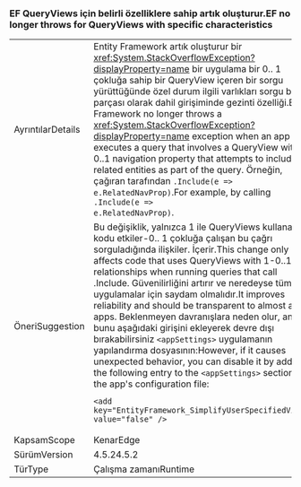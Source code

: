 ### <a name="ef-no-longer-throws-for-queryviews-with-specific-characteristics"></a><span data-ttu-id="f7d5c-101">EF QueryViews için belirli özelliklere sahip artık oluşturur.</span><span class="sxs-lookup"><span data-stu-id="f7d5c-101">EF no longer throws for QueryViews with specific characteristics</span></span>

|   |   |
|---|---|
|<span data-ttu-id="f7d5c-102">Ayrıntılar</span><span class="sxs-lookup"><span data-stu-id="f7d5c-102">Details</span></span>|<span data-ttu-id="f7d5c-103">Entity Framework artık oluşturur bir <xref:System.StackOverflowException?displayProperty=name> bir uygulama bir 0.. 1 çokluğa sahip bir QueryView içeren bir sorgu yürüttüğünde özel durum ilgili varlıkları sorgu bir parçası olarak dahil girişiminde gezinti özelliği.</span><span class="sxs-lookup"><span data-stu-id="f7d5c-103">Entity Framework no longer throws a <xref:System.StackOverflowException?displayProperty=name> exception when an app executes a query that involves a QueryView with a 0..1 navigation property that attempts to include the related entities as part of the query.</span></span> <span data-ttu-id="f7d5c-104">Örneğin, çağıran tarafından <code>.Include(e =&gt; e.RelatedNavProp)</code>.</span><span class="sxs-lookup"><span data-stu-id="f7d5c-104">For example, by calling <code>.Include(e =&gt; e.RelatedNavProp)</code>.</span></span>|
|<span data-ttu-id="f7d5c-105">Öneri</span><span class="sxs-lookup"><span data-stu-id="f7d5c-105">Suggestion</span></span>|<span data-ttu-id="f7d5c-106">Bu değişiklik, yalnızca 1 ile QueryViews kullanan kodu etkiler-0.. 1 çokluğa çalışan bu çağrı sorguladığında ilişkiler. İçerir.</span><span class="sxs-lookup"><span data-stu-id="f7d5c-106">This change only affects code that uses QueryViews with 1-0..1 relationships when running queries that call .Include.</span></span> <span data-ttu-id="f7d5c-107">Güvenilirliğini artırır ve neredeyse tüm uygulamalar için saydam olmalıdır.</span><span class="sxs-lookup"><span data-stu-id="f7d5c-107">It improves reliability and should be transparent to almost all apps.</span></span> <span data-ttu-id="f7d5c-108">Beklenmeyen davranışlara neden olur, ancak bunu aşağıdaki girişini ekleyerek devre dışı bırakabilirsiniz <code>&lt;appSettings&gt;</code> uygulamanın yapılandırma dosyasının:</span><span class="sxs-lookup"><span data-stu-id="f7d5c-108">However, if it causes unexpected behavior, you can disable it by adding the following entry to the <code>&lt;appSettings&gt;</code> section of the app's configuration file:</span></span><pre><code class="lang-xml">&lt;add key=&quot;EntityFramework_SimplifyUserSpecifiedViews&quot; value=&quot;false&quot; /&gt;&#13;&#10;</code></pre>|
|<span data-ttu-id="f7d5c-109">Kapsam</span><span class="sxs-lookup"><span data-stu-id="f7d5c-109">Scope</span></span>|<span data-ttu-id="f7d5c-110">Kenar</span><span class="sxs-lookup"><span data-stu-id="f7d5c-110">Edge</span></span>|
|<span data-ttu-id="f7d5c-111">Sürüm</span><span class="sxs-lookup"><span data-stu-id="f7d5c-111">Version</span></span>|<span data-ttu-id="f7d5c-112">4.5.2</span><span class="sxs-lookup"><span data-stu-id="f7d5c-112">4.5.2</span></span>|
|<span data-ttu-id="f7d5c-113">Tür</span><span class="sxs-lookup"><span data-stu-id="f7d5c-113">Type</span></span>|<span data-ttu-id="f7d5c-114">Çalışma zamanı</span><span class="sxs-lookup"><span data-stu-id="f7d5c-114">Runtime</span></span>|

